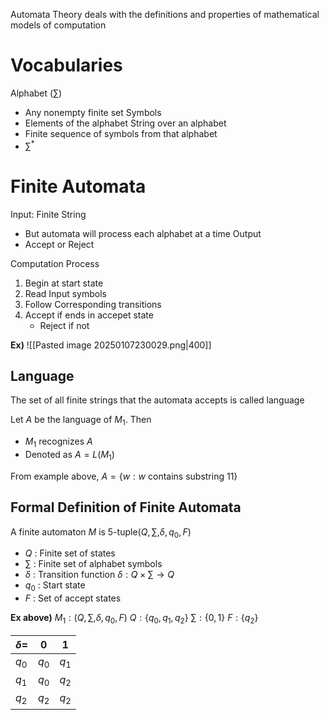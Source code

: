 Automata Theory deals with the definitions and properties of mathematical models of computation

# Vocabularies
Alphabet ($\sum$)
- Any nonempty finite set
Symbols
- Elements of the alphabet
String over an alphabet
- Finite sequence of symbols from that alphabet
- $\sum^{*}$

# Finite Automata
Input: Finite String
- But automata will process each alphabet at a time
Output
- Accept or Reject

Computation Process
1. Begin at start state
2. Read Input symbols
3. Follow Corresponding transitions
4. Accept if ends in accepet state
	- Reject if not

**Ex)**
![[Pasted image 20250107230029.png|400]]
## Language
The set of all finite strings that the automata accepts is called language

Let $A$ be the language of $M_{1}$. Then 
- $M_{1}$ recognizes $A$
- Denoted as $A=L(M_{1})$

From example above,
$A=\{ w:w\text{ contains substring 11} \}$

## Formal Definition of Finite Automata
A finite automaton $M$ is 5-tuple$\left( Q,\sum, \delta, q_{0}, F \right)$
- $Q$ : Finite set of states
- $\sum$ : Finite set of alphabet symbols
- $\delta$ : Transition function $\delta: Q\times \sum\to Q$
- $q_{0}$ : Start state
- $F$ : Set of accept states

**Ex above)**
$M_{1}:\left( Q,\sum,\delta,q_{0},F \right)$
$Q:\{ q_{0},q_{1},q_{2} \}$
$\sum:\{ 0,1 \}$
$F:\{ q_{2} \}$

| $\delta=$ | 0       | 1       |
| --------- | ------- | ------- |
| $q_{0}$   | $q_{0}$ | $q_{1}$ |
| $q_{1}$   | $q_{0}$ | $q_{2}$ |
| $q_{2}$   | $q_{2}$ | $q_{2}$ |

